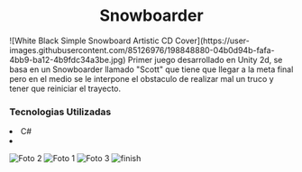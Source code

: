 <h1 align="center"> Snowboarder </h1>
![White   Black Simple Snowboard Artistic CD Cover](https://user-images.githubusercontent.com/85126976/198848880-04b0d94b-fafa-4bb9-ba12-4b9fdc34a3be.jpg)
Primer juego desarrollado en Unity 2d, se basa en un Snowboarder llamado "Scott" que tiene que llegar a la meta final pero en el medio se le interpone el obstaculo de realizar mal un truco y tener que reiniciar el trayecto. 

<h3 align="left"> Tecnologias Utilizadas </h3>
<li> C# <li>

![Foto 2](https://user-images.githubusercontent.com/85126976/198849409-2627784b-b234-4cba-bfde-3d9bb40eb275.jpg)
![Foto 1](https://user-images.githubusercontent.com/85126976/198849299-57dd6bca-9d2e-4b55-b3a3-697a4ab58683.jpg)
![Foto 3](https://user-images.githubusercontent.com/85126976/198849312-6d50f051-e745-4418-bed8-fae372bed79e.jpg)
![finish](https://user-images.githubusercontent.com/85126976/198849414-d67730b6-6907-447b-aac9-1e73ce21b0c2.jpg)
